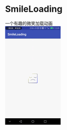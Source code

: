 # SmileLoading
一个有趣的微笑加载动画
<br>
![image](https://github.com/jiajunhui/SmileLoading/raw/master/screenshot/smile_loading.gif)